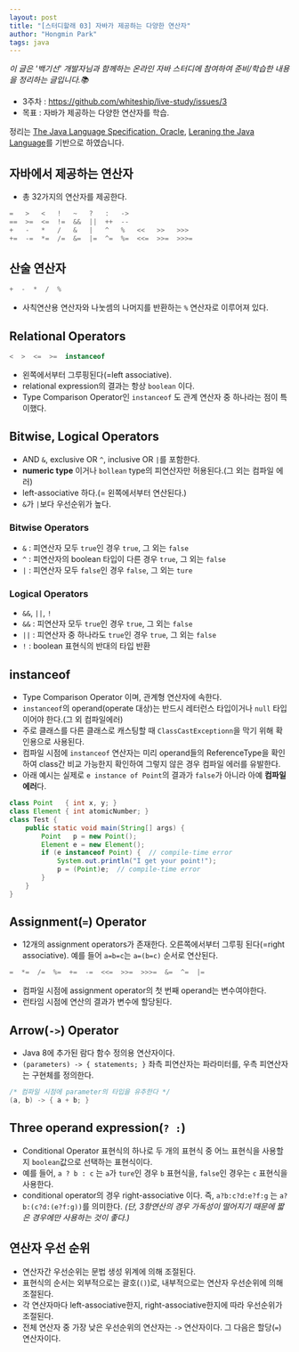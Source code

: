```yaml
---
layout: post
title: "[스터디할래 03] 자바가 제공하는 다양한 연산자"
author: "Hongmin Park"
tags: java
---
```

*이 글은 '백기선' 개발자님과 함께하는 온라인 자바 스터디에 참여하여 준비/학습한 내용을 정리하는 글입니다.📚*
- 3주차 : https://github.com/whiteship/live-study/issues/3
- 목표 : 자바가 제공하는 다양한 연산자를 학습.

정리는 [The Java Language Specification, Oracle](https://docs.oracle.com/javase/specs/jls/se8/html/index.html), [Leraning the Java Language](https://docs.oracle.com/javase/tutorial/java/nutsandbolts/operators.html)를 기반으로 하였습니다.

## 자바에서 제공하는 연산자
- 총 32가지의 연산자를 제공한다.

```java
=   >   <   !   ~   ?   :   ->
==  >=  <=  !=  &&  ||  ++  --
+   -   *   /   &   |   ^   %   <<   >>   >>>
+=  -=  *=  /=  &=  |=  ^=  %=  <<=  >>=  >>>=
```

## 산술 연산자
```java
+  -  *  /  %
```
- 사칙연산용 연산자와 나눗셈의 나머지를 반환하는 `%` 연산자로 이루어져 있다. 

## Relational Operators
```java
<  >  <=  >=  instanceof
```
- 왼쪽에서부터 그루핑된다(=left associative).
- relational expression의 결과는 항상 `boolean` 이다. 
- Type Comparison Operator인 `instanceof` 도 관계 연산자 중 하나라는 점이 특이했다. 

## Bitwise, Logical Operators
- AND `&`, exclusive OR `^`, inclusive OR `|`를 포함한다. 
- **numeric type** 이거나 `bollean` type의 피연산자만 허용된다.(그 외는 컴파일 에러)
- left-associative 하다.(= 왼쪽에서부터 연산된다.)
- `&`가 `|`보다 우선순위가 높다.

### Bitwise Operators
- `&` : 피연산자 모두 `true`인 경우 `true`, 그 외는 `false`
- `^` : 피연산자의 boolean 타입이 다른 경우 `true`, 그 외는 `false`
- `|` : 피연산자 모두 `false`인 경우 `false`, 그 외는 `ture`

### Logical Operators
- `&&`, `||`, `!`
- `&&` : 피연산자 모두 `true`인 경우 `true`, 그 외는 `false`
- `||` : 피연산자 중 하나라도 `true`인 경우 `true`, 그 외는 `false`
- `!` : boolean 표현식의 반대의 타입 반환

## instanceof
- Type Comparison Operator 이며, 관계형 연산자에 속한다.
- `instanceof`의 operand(operate 대상)는 반드시 레터런스 타입이거나 `null` 타입이어야 한다.(그 외 컴파일에러)
- 주로 클래스를 다른 클래스로 캐스팅할 때 `ClassCastExceptionn`을 막기 위해 확인용으로 사용된다. 
- 컴파일 시점에 `instanceof` 연산자는 미리 operand들의 ReferenceType을 확인하여 class간 비교 가능한지 확인하여 그렇지 않은 경우 컴파일 에러를 유발한다.
- 아래 예시는 실제로 `e instance of Point`의 결과가 `false`가 아니라 아예 **컴파일에러**다. 
```java
class Point   { int x, y; }
class Element { int atomicNumber; }
class Test {
    public static void main(String[] args) {
        Point   p = new Point();
        Element e = new Element();
        if (e instanceof Point) {  // compile-time error
            System.out.println("I get your point!");
            p = (Point)e;  // compile-time error
        }
    }
}
```


## Assignment(`=`) Operator
- 12개의 assignment operators가 존재한다. 오른쪽에서부터 그루핑 된다(=right associative). 예를 들어 `a=b=c`는 `a=(b=c)` 순서로 연산된다. 
```java
=  *=  /=  %=  +=  -=  <<=  >>=  >>>=  &=  ^=  |=
```
- 컴파일 시점에 assignment operator의 첫 번째 operand는 변수여야한다. 
- 런타임 시점에 연산의 결과가 변수에 할당된다.

## Arrow(`->`) Operator
- Java 8에 추가된 람다 함수 정의용 연산자이다.
- `(parameters) -> { statements; }` 좌측 피연산자는 파라미터를, 우측 피연산자는 구현체를 정의한다. 
```java
/* 컴파일 시점에 parameter의 타입을 유추한다 */
(a, b) -> { a + b; }
```

## Three operand expression(`? :`)
- Conditional Operator 표현식의 하나로 두 개의 표현식 중 어느 표현식을 사용할 지 `boolean`값으로 선택하는 표현식이다.
- 예를 들어, `a ? b : c` 는 `a`가 `ture`인 경우 `b` 표현식을, `false`인 경우는 `c` 표현식을 사용한다.
- conditional operator의 경우 right-associative 이다. 즉, `a?b:c?d:e?f:g` 는 `a?b:(c?d:(e?f:g))`를 의미한다. *(단, 3항연산의 경우 가독성이 떨어지기 때문에 짧은 경우에만 사용하는 것이 좋다.)*

## 연산자 우선 순위
- 연산자간 우선순위는 문법 생성 위계에 의해 조절된다. 
- 표현식의 순서는 외부적으로는 괄호(`()`)로, 내부적으로는 연산자 우선순위에 의해 조절된다.
- 각 연산자마다 left-associative한지, right-associative한지에 따라 우선순위가 조절된다.
- 전체 연산자 중 가장 낮은 우선순위의 연산자는 `->` 연산자이다. 그 다음은 할당(`=`) 연산자이다.
```
